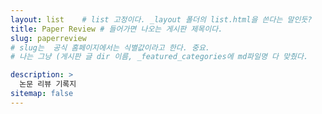 ```yaml
---
layout: list    # list 고정이다. _layout 폴더의 list.html을 쓴다는 말인듯?
title: Paper Review # 들어가면 나오는 게시판 제목이다.
slug: paperreview
# slug는  공식 홈페이지에서는 식별값이라고 한다. 중요.
# 나는 그냥 (게시판 글 dir 이름, _featured_categories에 md파일명 다 맞췄다. 

description: >
  논문 리뷰 기록지
sitemap: false
---
```

